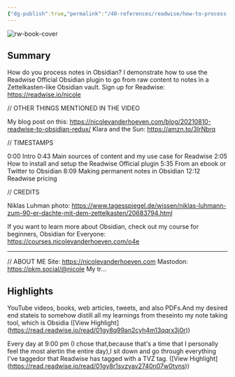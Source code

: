 ```yaml
---
{"dg-publish":true,"permalink":"/40-references/readwise/how-to-process-notes-in-obsidian-readwise-official-obsidian-plugin/","tags":["rw/articles"]}
---
```


![rw-book-cover](https://i.ytimg.com/vi/Rw1L5sxlnuU/maxresdefault.jpg)

## Summary

How do you process notes in Obsidian? I demonstrate how to use the Readwise Official Obsidian plugin to go from raw content to notes in a Zettelkasten-like Obsidian vault. Sign up for Readwise: https://readwise.io/nicole


// OTHER THINGS MENTIONED IN THE VIDEO

My blog post on this: https://nicolevanderhoeven.com/blog/20210810-readwise-to-obsidian-redux/
Klara and the Sun: https://amzn.to/3IrNbrq


// TIMESTAMPS

0:00 Intro
0:43 Main sources of content and my use case for Readwise
2:05 How to install and setup the Readwise Official plugin
5:35 From an ebook or Twitter to Obsidian
8:09 Making permanent notes in Obsidian
12:12 Readwise pricing

// CREDITS

Niklas Luhman photo: https://www.tagesspiegel.de/wissen/niklas-luhmann-zum-90-er-dachte-mit-dem-zettelkasten/20683794.html

If you want to learn more about Obsidian, check out my course for beginners, Obsidian for Everyone: https://courses.nicolevanderhoeven.com/o4e

---
// ABOUT ME
Site: https://nicolevanderhoeven.com
Mastodon: https://pkm.social/@nicole
My tr...

## Highlights

YouTube videos, books, web articles, tweets, and also PDFs.And my desired end stateis to somehow distill all my learnings from theseinto my note taking tool, which is Obsidia ([View Highlight] (https://read.readwise.io/read/01gy8q99an2cyh4m13qqrx3j0r))


Every day at 9:00 pm (I chose that,because that's a time that I personally feel the most alertin the entire day),I sit down and go through everything I've taggedor that Readwise has tagged with a TVZ tag. ([View Highlight] (https://read.readwise.io/read/01gy8r1svzyav2740n07w0tyns))


